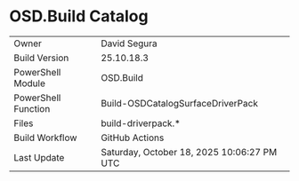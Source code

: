 ﻿# OSD.Build Catalog

| | |
|-|-|
| Owner | David Segura |
| Build Version | 25.10.18.3 |
| PowerShell Module | OSD.Build |
| PowerShell Function | Build-OSDCatalogSurfaceDriverPack |
| Files | build-driverpack.* |
| Build Workflow | GitHub Actions |
| Last Update | Saturday, October 18, 2025 10:06:27 PM UTC |
